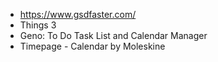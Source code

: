 - https://www.gsdfaster.com/
- Things 3
- Geno: To Do Task List and Calendar Manager
- Timepage - Calendar by Moleskine
